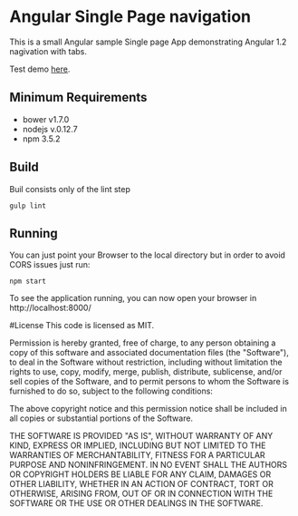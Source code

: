 # Angular Single Page navigation

This is a small Angular sample Single page App demonstrating
Angular 1.2 nagivation with tabs.


Test demo [here](http://dev-corpusplay.rhcloud.com/).

## Minimum Requirements

 - bower v1.7.0
 - nodejs v.0.12.7
 - npm 3.5.2

## Build
Buil consists only of the lint step

    gulp lint

## Running

You can just point your Browser to the local directory but in order to avoid
CORS issues just run:

    npm start

To see the application running, you can now open your browser in http://localhost:8000/

#License
This code is licensed as MIT.

Permission is hereby granted, free of charge, to any person obtaining a copy
of this software and associated documentation files (the "Software"), to deal
in the Software without restriction, including without limitation the rights
to use, copy, modify, merge, publish, distribute, sublicense, and/or sell
copies of the Software, and to permit persons to whom the Software is
furnished to do so, subject to the following conditions:



The above copyright notice and this permission notice shall be included in
all copies or substantial portions of the Software.



THE SOFTWARE IS PROVIDED "AS IS", WITHOUT WARRANTY OF ANY KIND, EXPRESS OR
IMPLIED, INCLUDING BUT NOT LIMITED TO THE WARRANTIES OF MERCHANTABILITY,
FITNESS FOR A PARTICULAR PURPOSE AND NONINFRINGEMENT.  IN NO EVENT SHALL THE
AUTHORS OR COPYRIGHT HOLDERS BE LIABLE FOR ANY CLAIM, DAMAGES OR OTHER
LIABILITY, WHETHER IN AN ACTION OF CONTRACT, TORT OR OTHERWISE, ARISING FROM,
OUT OF OR IN CONNECTION WITH THE SOFTWARE OR THE USE OR OTHER DEALINGS IN
THE SOFTWARE.
